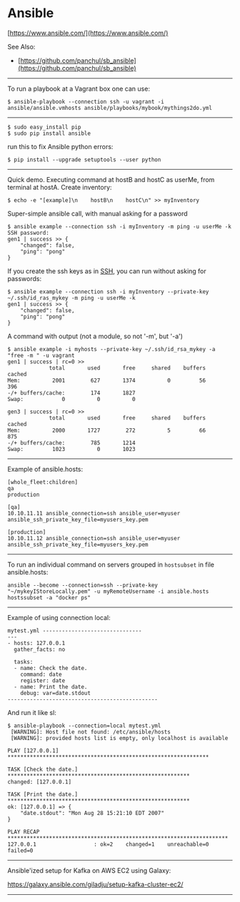 
# Ansible

[https://www.ansible.com/](https://www.ansible.com/)

See Also:

- [https://github.com/panchul/sb_ansible](https://github.com/panchul/sb_ansible)

---

To run a playbook at a Vagrant box one can use:  

    $ ansible-playbook --connection ssh -u vagrant -i ansible/ansible.vmhosts ansible/playbooks/mybook/mythings2do.yml

---

    $ sudo easy_install pip
    $ sudo pip install ansible
 
run this to fix Ansible python errors:

    $ pip install --upgrade setuptools --user python

---

Quick demo. Executing command at hostB and hostC as userMe, from terminal at hostA.
Create inventory:

    $ echo -e "[example]\n    hostB\n    hostC\n" >> myInventory

Super-simple ansible call, with manual asking for a password
    
    $ ansible example --connection ssh -i myInventory -m ping -u userMe -k
    SSH password: 
    gen1 | success >> {
        "changed": false, 
        "ping": "pong"
    }

If you create the ssh keys as in [SSH](SSH.md), you can run without asking for passwords:

    $ ansible example --connection ssh -i myInventory --private-key ~/.ssh/id_ras_mykey -m ping -u userMe -k
    gen1 | success >> {
        "changed": false, 
        "ping": "pong"
    }

A command with output (not a module, so not '-m', but '-a')

    $ ansible example -i myhosts --private-key ~/.ssh/id_rsa_mykey -a "free -m " -u vagrant
    gen1 | success | rc=0 >>
                 total       used       free     shared    buffers     cached
    Mem:          2001        627       1374          0         56        396
    -/+ buffers/cache:        174       1827
    Swap:            0          0          0
    
    gen3 | success | rc=0 >>
                 total       used       free     shared    buffers     cached
    Mem:          2000       1727        272          5         66        875
    -/+ buffers/cache:        785       1214
    Swap:         1023          0       1023

---

Example of ansible.hosts:

    [whole_fleet:children]
    qa
    production

    [qa]
    10.10.11.11 ansible_connection=ssh ansible_user=myuser ansible_ssh_private_key_file=myusers_key.pem

    [production]
    10.10.11.12 ansible_connection=ssh ansible_user=myuser ansible_ssh_private_key_file=myusers_key.pem

---

To run an individual command on servers grouped in ```hostsubset``` in file ansible.hosts:

    ansible --become --connection=ssh --private-key "~/mykeyIStoreLocally.pem" -u myRemoteUsername -i ansible.hosts hostssubset -a "docker ps"

---

Example of using connection local:

    mytest.yml -------------------------------
    ---
    - hosts: 127.0.0.1
      gather_facts: no
      
      tasks:
      - name: Check the date.
        command: date
        register: date
      - name: Print the date.
        debug: var=date.stdout
    -----------------------------------------------

And run it like sl:

    $ ansible-playbook --connection=local mytest.yml
     [WARNING]: Host file not found: /etc/ansible/hosts
     [WARNING]: provided hosts list is empty, only localhost is available
    
    PLAY [127.0.0.1] ***************************************************************
    
    TASK [Check the date.] *********************************************************
    changed: [127.0.0.1]
    
    TASK [Print the date.] *********************************************************
    ok: [127.0.0.1] => {
        "date.stdout": "Mon Aug 28 15:21:10 EDT 2007"
    }
    
    PLAY RECAP *********************************************************************
    127.0.0.1                  : ok=2    changed=1    unreachable=0    failed=0   

---

Ansible'ized setup for Kafka on AWS EC2 using Galaxy:

https://galaxy.ansible.com/giladju/setup-kafka-cluster-ec2/

---
